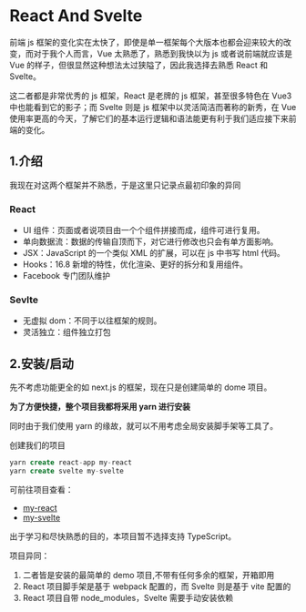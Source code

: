 # React And Svelte

前端 js 框架的变化实在太快了，即使是单一框架每个大版本也都会迎来较大的改变，而对于我个人而言，Vue 太熟悉了，熟悉到我快以为 js 或者说前端就应该是 Vue 的样子，但很显然这种想法太过狭隘了，因此我选择去熟悉 React 和 Svelte。

这二者都是非常优秀的 js 框架，React 是老牌的 js 框架，甚至很多特色在 Vue3 中也能看到它的影子；而 Svelte 则是 js 框架中以灵活简洁而著称的新秀，在 Vue 使用率更高的今天，了解它们的基本运行逻辑和语法能更有利于我们适应接下来前端的变化。

## 1.介绍

我现在对这两个框架并不熟悉，于是这里只记录点最初印象的异同

### React

- UI 组件：页面或者说项目由一个个组件拼接而成，组件可进行复用。
- 单向数据流：数据的传输自顶而下，对它进行修改也只会有单方面影响。
- JSX：JavaScript 的一个类似 XML 的扩展，可以在 js 中书写 html 代码。
- Hooks：16.8 新增的特性，优化渲染、更好的拆分和复用组件。
- Facebook 专门团队维护

### Sevlte

- 无虚拟 dom：不同于以往框架的规则。
- 灵活独立：组件独立打包

## 2.安装/启动

先不考虑功能更全的如 next.js 的框架，现在只是创建简单的 dome 项目。

**为了方便快捷，整个项目我都将采用 yarn 进行安装**

同时由于我们使用 yarn 的缘故，就可以不用考虑全局安装脚手架等工具了。

创建我们的项目

```sql
yarn create react-app my-react
yarn create svelte my-svelte
```

可前往项目查看：

- [my-react](my-react/README.md)
- [my-svelte](my-svelte/README.md)

出于学习和尽快熟悉的目的，本项目暂不选择支持 TypeScript。

项目异同：

1. 二者皆是安装的最简单的 demo 项目,不带有任何多余的框架，开箱即用
2. React 项目脚手架是基于 webpack 配置的，而 Svelte 则是基于 vite 配置的
3. React 项目自带 node_modules，Svelte 需要手动安装依赖

